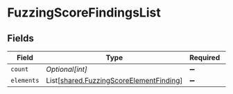 # FuzzingScoreFindingsList


## Fields

| Field                                                                                        | Type                                                                                         | Required                                                                                     | Description                                                                                  |
| -------------------------------------------------------------------------------------------- | -------------------------------------------------------------------------------------------- | -------------------------------------------------------------------------------------------- | -------------------------------------------------------------------------------------------- |
| `count`                                                                                      | *Optional[int]*                                                                              | :heavy_minus_sign:                                                                           | N/A                                                                                          |
| `elements`                                                                                   | List[[shared.FuzzingScoreElementFinding](../../models/shared/fuzzingscoreelementfinding.md)] | :heavy_minus_sign:                                                                           | N/A                                                                                          |